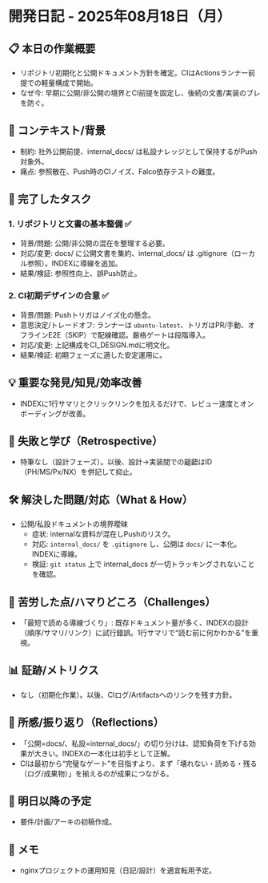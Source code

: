 # 開発日記 - 2025年08月18日（月）

## 📋 本日の作業概要
- リポジトリ初期化と公開ドキュメント方針を確定。CIはActionsランナー前提での軽量構成で開始。
- なぜ今: 早期に公開/非公開の境界とCI前提を固定し、後続の文書/実装のブレを防ぐ。

## 🧭 コンテキスト/背景
- 制約: 社外公開前提、internal_docs/ は私設ナレッジとして保持するがPush対象外。
- 痛点: 参照散在、Push時のCIノイズ、Falco依存テストの難度。

## 🎯 完了したタスク
### 1. リポジトリと文書の基本整備 ✅
- 背景/問題: 公開/非公開の混在を整理する必要。
- 対応/変更: docs/ に公開文書を集約、internal_docs/ は .gitignore（ローカル参照）。INDEXに導線を追加。
- 結果/検証: 参照性向上、誤Push防止。

### 2. CI初期デザインの合意 ✅
- 背景/問題: Pushトリガはノイズ化の懸念。
- 意思決定/トレードオフ: ランナーは `ubuntu-latest`、トリガはPR/手動、オフラインE2E（SKIP）で配線確認。厳格ゲートは段階導入。
- 対応/変更: 上記構成をCI_DESIGN.mdに明文化。
- 結果/検証: 初期フェーズに適した安定運用に。

## 💡 重要な発見/知見/効率改善
- INDEXに1行サマリとクリックリンクを加えるだけで、レビュー速度とオンボーディングが改善。

## 🐛 失敗と学び（Retrospective）
- 特筆なし（設計フェーズ）。以後、設計→実装間での齟齬はID（PH/MS/Px/NX）を併記して抑止。

## 🛠 解決した問題/対応（What & How）
- 公開/私設ドキュメントの境界曖昧
  - 症状: internalな資料が混在しPushのリスク。
  - 対応: `internal_docs/` を `.gitignore` し、公開は `docs/` に一本化。INDEXに導線。
  - 検証: `git status` 上で internal_docs が一切トラッキングされないことを確認。

## 🥵 苦労した点/ハマりどころ（Challenges）
- 「最短で読める導線づくり」: 既存ドキュメント量が多く、INDEXの設計（順序/サマリ/リンク）に試行錯誤。1行サマリで“読む前に何かわかる”を重視。

## 📊 証跡/メトリクス
- なし（初期化作業）。以後、CIログ/Artifactsへのリンクを残す方針。

## 🧠 所感/振り返り（Reflections）
- 「公開=docs/、私設=internal_docs/」の切り分けは、認知負荷を下げる効果が大きい。INDEXの一本化は初手として正解。
- CIは最初から“完璧なゲート”を目指すより、まず「壊れない・読める・残る（ログ/成果物）」を揃えるのが成果につながる。

## 🔄 明日以降の予定
- 要件/計画/アーキの初稿作成。

## 📝 メモ
- nginxプロジェクトの運用知見（日記/設計）を適宜転用予定。
